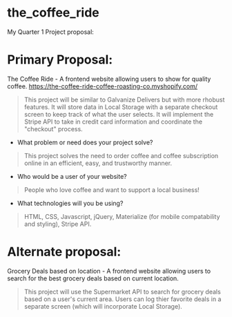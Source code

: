 # the_coffee_ride
My Quarter 1 Project proposal:

# Primary Proposal:
The Coffee Ride - A frontend website allowing users to show for quality coffee. 
https://the-coffee-ride-coffee-roasting-co.myshopify.com/

> This project will be similar to Galvanize Delivers but with more rhobust features. It will store data in Local Storage with a separate checkout screen to keep track of what the user selects. It will implement the Stripe API to take in credit card information and coordinate the "checkout" process.

* What problem or need does your project solve?
> This project solves the need to order coffee and coffee subscription online in an efficient, easy, and trustworthy manner.
* Who would be a user of your website?
> People who love coffee and want to support a local business!
* What technologies will you be using?
> HTML, CSS, Javascript, jQuery, Materialize (for mobile compatability and styling), Stripe API.


# Alternate proposal:
Grocery Deals based on location - A frontend website allowing users to search for the best grocery deals based on current location.

> This project will use the Supermarket API to search for grocery deals based on a user's current area. Users can log thier favorite deals in a separate screen (which will incorporate Local Storage).

